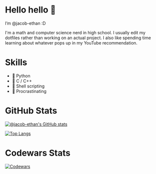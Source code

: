 # Hello hello 👋

I’m @jacob-ethan :D

I'm a math and computer science nerd in high school. I usually edit my dotfiles rather than working on an actual project. I also like spending time learning about whatever pops up in my YouTube recommendation.

# Skills
- 🐍 Python
- 🌊 C / C++
- 🐚 Shell scripting
- 🤡 Procrastinating

# GitHub Stats
[![@jacob-ethan's GitHub stats](https://github-readme-stats.vercel.app/api?username=jacob-ethan&show_icons=true&theme=nord)](https://github.com/anuraghazra/github-readme-stats)

[![Top Langs](https://github-readme-stats.vercel.app/api/top-langs/?username=jacob-ethan&layout=compact&custom_title=Languages&theme=nord)](https://github.com/anuraghazra/github-readme-stats)

# Codewars Stats
[![Codewars](https://github.r2v.ch/codewars?user=jacob-ethan&name=true)](https://www.codewars.com/users/jacob-ethan)


<!---
jacob-ethan/jacob-ethan is a ✨ special ✨ repository because its `README.md` (this file) appears on your GitHub profile.
You can click the Preview link to take a look at your changes.
--->
